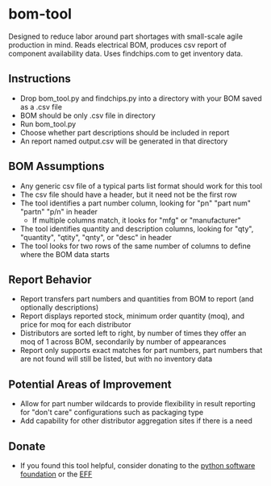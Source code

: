 # bom-tool
Designed to reduce labor around part shortages with small-scale agile production in mind. Reads electrical BOM, produces csv report of component availability data. Uses findchips.com to get inventory data.

## Instructions
 - Drop bom_tool.py and findchips.py into a directory with your BOM saved as a .csv file
 - BOM should be only .csv file in directory
 - Run bom_tool.py
 - Choose whether part descriptions should be included in report
 - An report named output.csv will be generated in that directory

## BOM Assumptions
 - Any generic csv file of a typical parts list format should work for this tool
 - The csv file should have a header, but it need not be the first row
 - The tool identifies a part number column, looking for "pn" "part num" "partn" "p/n" in header
   - If multiple columns match, it looks for "mfg" or "manufacturer"
 - The tool identifies quantity and description columns, looking for "qty", "quantity", "qtity", "qnty", or "desc" in header
 - The tool looks for two rows of the same number of columns to define where the BOM data starts
 
 ## Report Behavior
  - Report transfers part numbers and quantities from BOM to report (and optionally descriptions)
  - Report displays reported stock, minimum order quantity (moq), and price for moq for each distributor
  - Distributors are sorted left to right, by number of times they offer an moq of 1 across BOM, secondarily by number of appearances
  - Report only supports exact matches for part numbers, part numbers that are not found will still be listed, but with no inventory data

 ## Potential Areas of Improvement
  - Allow for part number wildcards to provide flexibility in result reporting for "don't care" configurations such as packaging type
  - Add capability for other distributor aggregation sites if there is a need

 ## Donate
  - If you found this tool helpful, consider donating to the [python software foundation](https://www.python.org/psf/donations/) or the [EFF](https://supporters.eff.org/donate/join-eff-4)
